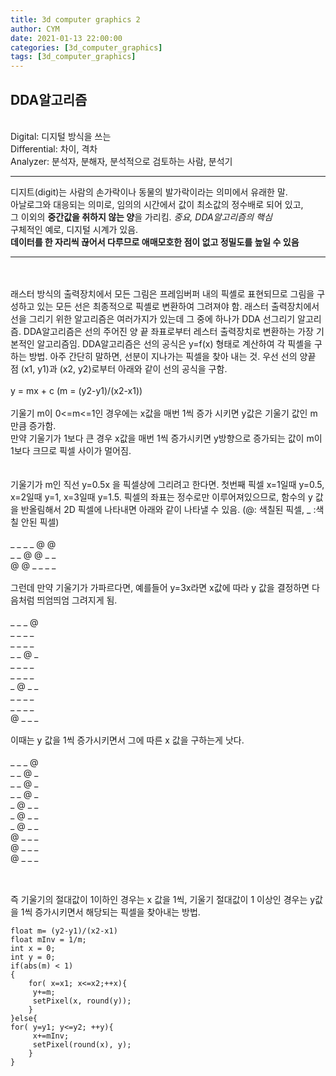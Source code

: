 ```yaml
---
title: 3d computer graphics 2
author: CYM
date: 2021-01-13 22:00:00
categories: [3d_computer_graphics]
tags: [3d_computer_graphics]
---
```



## DDA알고리즘

<br>
Digital: 디지털 방식을 쓰는<br>
Differential: 차이, 격차<br>
Analyzer: 분석자, 분해자, 분석적으로 검토하는 사람, 분석기<br>

-----------------------------------------------------------------------------------
디지트(digit)는 사람의 손가락이나 동물의 발가락이라는 의미에서 유래한 말.<br>
아날로그와 대응되는 의미로, 임의의 시간에서 값이 최소값의 정수배로 되어 있고,<br>
그 이외의 **중간값을 취하지 않는 양**을 가리킴. *중요, DDA알고리즘의 핵심* <br>
구체적인 예로, 디지털 시계가 있음.<br>
**데이터를 한 자리씩 끊어서 다루므로 애매모호한 점이 없고 정밀도를 높일 수 있음**<br>

------------------------------------------------------------------------------------
<br>
<br>
래스터 방식의 출력장치에서 모든 그림은 프레임버퍼 내의 픽셸로 표현되므로 그림을 구성하고 있는 모든 선은 최종적으로 픽셸로 변환하여 그려져야 함. 래스터 출력장치에서 선을 그리기 위한 알고리즘은 여러가지가 있는데 그 중에 하나가 DDA 선그리기 알고리즘. DDA알고리즘은 선의 주어진 양 끝 좌표로부터 레스터 출력장치로 변환하는 가장 기본적인 알고리즘임. DDA알고리즘은 선의 공식은 y=f(x) 형태로 계산하여 각 픽셸을 구하는 방법. 아주 간단히 말하면, 선분이 지나가는 픽셀을 찾아 내는 것. 우선 선의 양끝 점 (x1, y1)과 (x2, y2)로부터 아래와 같이 선의 공식을 구함.<br>
<br>
y = mx + c (m = (y2-y1)/(x2-x1))<br>
<br>
기울기 m이 0<=m<=1인 경우에는 x값을 매번 1씩 증가 시키면 y값은 기울기 값인 m만큼 증가함.<br>
만약 기울기가 1보다 큰 경우 x값을 매번 1씩 증가시키면 y방향으로 증가되는 값이 m이 1보다 크므로 픽셀 사이가 멀어짐.<br>
<br>
<br>
기울기가 m인 직선 y=0.5x 을 픽셀상에 그리려고 한다면. 첫번째 픽셀 x=1일때 y=0.5, x=2일때 y=1, x=3일때 y=1.5. 픽셀의 좌표는 정수로만 이루어져있으므로, 함수의 y 값을 반올림해서 2D 픽셀에 나타내면 아래와 같이 나타낼 수 있음. (@: 색칠된 픽셀, _ :색칠 안된 픽셀)<br>
<br>
_ _ _ _ @ @<br>
_ _ @ @ _ _<br>
@ @ _ _ _ _<br>

<br>
그런데 만약 기울기가 가파르다면, 예를들어 y=3x라면 x값에 따라 y 값을 결정하면 다음처럼 띄엄띄엄 그려지게 됨.<br>
<br>
_ _ _ @<br>
_ _ _ _<br>
_ _ _ _<br>
_ _ @ _<br>
_ _ _ _<br>
_ _ _ _<br>
_ @ _ _<br>
_ _ _ _<br>
_ _ _ _<br>
@ _ _ _<br>

<br>
이때는 y 값을 1씩 증가시키면서 그에 따른 x 값을 구하는게 낫다.<br>
<br>
_ _ _ @<br>
_ _ @ _<br>
_ _ @ _<br>
_ _ @ _<br>
_ @ _ _<br>
_ @ _ _<br>
_ @ _ _<br>
@ _ _ _<br>
@ _ _ _<br>
@ _ _ _<br>
<br>
<br>

즉 기울기의 절대값이 1이하인 경우는 x 값을 1씩, 기울기 절대값이 1 이상인 경우는 y값을 1씩 증가시키면서 해당되는 픽셀을 찾아내는 방법.
```
float m= (y2-y1)/(x2-x1)
float mInv = 1/m;
int x = 0;
int y = 0;
if(abs(m) < 1)
{
    for( x=x1; x<=x2;++x){
     y+=m;
     setPixel(x, round(y));
    }
}else{
for( y=y1; y<=y2; ++y){
     x+=mInv;
     setPixel(round(x), y);
    }
}
```
<br>
<br>
<br>
<br>
